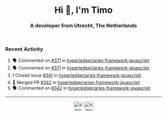 <h1 align="center">Hi 👋, I'm Timo</h1>
<h3 align="center">A developer from Utrecht, The Netherlands</h3>
<br/>
<!-- https://github.com/rahuldkjain/github-profile-readme-generator --!>

<!--  <p align="left"><img src="https://github-readme-stats.vercel.app/api?username=timoglastra&show_icons=true&count_private=true&" alt="timoglastra" /></p> --!>

<!--
Github language stats
<p align="left"><img src="https://github-readme-stats.vercel.app/api/top-langs/?username=timoglastra&layout=compact" alt="timoglastra" /><p>
-->

<!-- Codestats language stats -->
<!-- <p align="left"><img src="https://codestats-readme.vercel.app/api/top-langs/?username=timoglastra&layout=compact&language_count=12" alt="timoglastra" /><p>    --!>
  
<h3>Recent Activity</h3>

<!--START_SECTION:activity-->
1. 🗣 Commented on [#371](https://github.com/hyperledger/aries-framework-javascript/issues/371) in [hyperledger/aries-framework-javascript](https://github.com/hyperledger/aries-framework-javascript)
2. 🗣 Commented on [#371](https://github.com/hyperledger/aries-framework-javascript/issues/371) in [hyperledger/aries-framework-javascript](https://github.com/hyperledger/aries-framework-javascript)
3. ❗️ Closed issue [#341](https://github.com/hyperledger/aries-framework-javascript/issues/341) in [hyperledger/aries-framework-javascript](https://github.com/hyperledger/aries-framework-javascript)
4. 🎉 Merged PR [#342](https://github.com/hyperledger/aries-framework-javascript/pull/342) in [hyperledger/aries-framework-javascript](https://github.com/hyperledger/aries-framework-javascript)
5. 🗣 Commented on [#342](https://github.com/hyperledger/aries-framework-javascript/issues/342) in [hyperledger/aries-framework-javascript](https://github.com/hyperledger/aries-framework-javascript)
<!--END_SECTION:activity-->

---

<p align="center">
<a href="https://twitter.com/timoglastra" target="blank"><img align="center" src="https://cdn.jsdelivr.net/npm/simple-icons@3.0.1/icons/twitter.svg" alt="timoglastra" height="30" width="30" /></a>
<a href="https://linkedin.com/in/timoglastra" target="blank"><img align="center" src="https://cdn.jsdelivr.net/npm/simple-icons@3.0.1/icons/linkedin.svg" alt="timoglastra" height="30" width="30" /></a>
</p>



